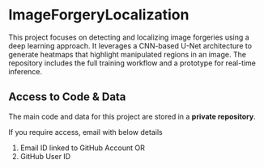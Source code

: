 # ImageForgeryLocalization
This project focuses on detecting and localizing image forgeries using a deep learning approach. It leverages a CNN-based U-Net architecture to generate heatmaps that highlight manipulated regions in an image. The repository includes the full training workflow and a prototype for real-time inference.



## Access to Code & Data

The main code and data for this project are stored in a **private repository**.

If you require access, email with below details 
1. Email ID linked to GitHub Account OR
2. GitHub User ID
   
